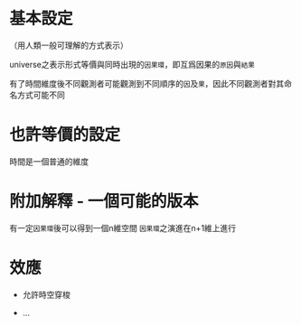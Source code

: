 # 基本設定

（用人類一般可理解的方式表示）

universe之表示形式等價與同時出現的`因果環`，即互爲因果的`原因`與`結果`

有了時間維度後不同觀測者可能觀測到不同順序的`因`及`果`，因此不同觀測者對其命名方式可能不同

# 也許等價的設定

時間是一個普通的維度

# 附加解釋 - 一個可能的版本

有一定`因果環`後可以得到一個n維空間 `因果環`之演進在n+1維上進行

# 效應

+ 允許時空穿梭

+ ...
